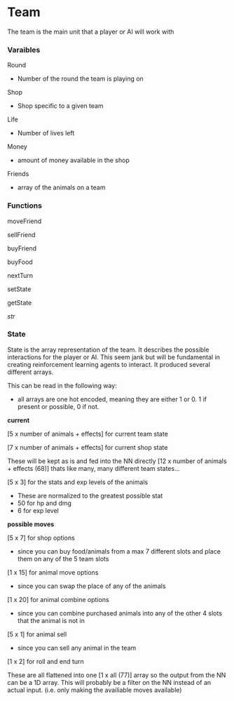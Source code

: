 # Team

The team is the main unit that a player or AI will work with

### Varaibles

Round

- Number of the round the team is playing on

Shop

- Shop specific to a given team

Life

- Number of lives left

Money

- amount of money available in the shop

Friends

- array of the animals on a team

### Functions

moveFriend

sellFriend

buyFriend

buyFood

nextTurn

setState

getState

_str_

### State

State is the array representation of the team. It describes the possible interactions for the player or AI. This seem jank but will be fundamental in creating reinforcement learning agents to interact. It produced several different arrays.

This can be read in the following way:

- all arrays are one hot encoded, meaning they are either 1 or 0. 1 if present or possible, 0 if not.

**current**

[5 x number of animals + effects] for current team state

[7 x number of animals + effects] for current shop state

These will be kept as is and fed into the NN directly [12 x number of animals + effects (68)] thats like many, many different team states...

[5 x 3] for the stats and exp levels of the animals

- These are normalized to the greatest possible stat
- 50 for hp and dmg
- 6 for exp level

**possible moves**

[5 x 7] for shop options

- since you can buy food/animals from a max 7 different slots and place them on any of the 5 team slots

[1 x 15] for animal move options

- since you can swap the place of any of the animals

[1 x 20] for animal combine options

- since you can combine purchased animals into any of the other 4 slots that the animal is not in

[5 x 1] for animal sell

- since you can sell any animal in the team

[1 x 2] for roll and end turn

These are all flattened into one [1 x all (77)] array so the output from the NN can be a 1D array. This will probably be a filter on the NN instead of an actual input. (i.e. only making the availiable moves available)
